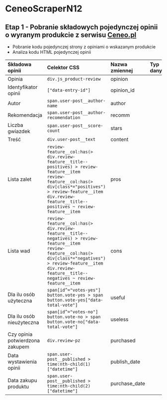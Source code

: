# CeneoScraperN12
## Etap 1 - Pobranie składowych pojedynczej opinii o wyranym produkcie z serwisu [Ceneo.pl](https://www.ceneo.pl/)
* Pobranie kodu pojedynczej strony z opiniami o wskazanym produkcie
* Analiza kodu HTML pojedynczej opinii

|Składowa opinii|Celektor CSS|Nazwa zmiennej|Typ danych|
|:--------------|:-----------|:-------------|:---------|
|Opinia|`div.js_product-review`|opinion||
|Identyfikator opinii|`["data-entry-id"]`|opinion_id||
|Autor|`span.user-post__author-name`|author||
|Rekomendacja|`span.user-post__author-recomendation`|recomm||
|Liczba gwiazdek|`span.user-post__score-count`|stars||
|Treść|`div.user-post__text`|content||
|Lista zalet|`review-feature__col:has(> div.review-feature__title--positives) > review-feature__item` <br> `review-feature__col:has(> div[class*="positives") > review-feature__item` <br> `div.review-feature__title--positives ~ review-feature__item`|pros||
|Lista wad|`review-feature__col:has(> div.review-feature__title--negatives) > review-feature__item` <br> `review-feature__col:has(> div[class*="negatives") > review-feature__item` <br> `div.review-feature__title--negatives ~ review-feature__item`|cons||
|Dla ilu osób użyteczna|`span[id^="votes-yes"]` <br> `button.vote-yes > span` <br> `button.vote-yes["data-total-vote"]`|useful||
|Dla ilu osób nieużyteczna|`span[id^="votes-no"]` <br> `button.vote-no > span` <br> `button.vote-no["data-total-vote"]`|useless||
|Czy opinia potwierdzona zakupem|`div.review-pz`|purchased||
|Data wystawienia opinii|`span.user-post__published > time:nth-child(1)["datetime"]`|publish_date||
|Data zakupu produktu|`span.user-post__published > time:nth-child(2)["datetime"]`|purchase_date||